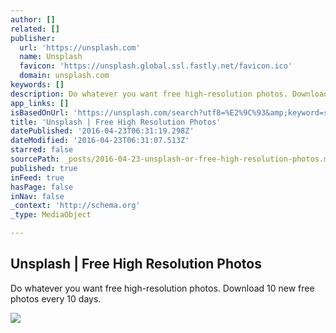 ```yaml
---
author: []
related: []
publisher:
  url: 'https://unsplash.com'
  name: Unsplash
  favicon: 'https://unsplash.global.ssl.fastly.net/favicon.ico'
  domain: unsplash.com
keywords: []
description: Do whatever you want free high-resolution photos. Download 10 new free photos every 10 days.
app_links: []
isBasedOnUrl: 'https://unsplash.com/search?utf8=%E2%9C%93&amp;keyword=surfing&amp;button=Paste%20a%20link'
title: 'Unsplash | Free High Resolution Photos'
datePublished: '2016-04-23T06:31:19.298Z'
dateModified: '2016-04-23T06:31:07.513Z'
starred: false
sourcePath: _posts/2016-04-23-unsplash-or-free-high-resolution-photos.md
published: true
inFeed: true
hasPage: false
inNav: false
_context: 'http://schema.org'
_type: MediaObject

---
```

<article style=""><h1>Unsplash | Free High Resolution Photos</h1><p>Do whatever you want free high-resolution photos. Download 10 new free photos every 10 days.</p><img src="http://images.unsplash.com/uploads/1412191752114b22eb88e/23c2c0c9?ixlib=rb-0.3.5&amp;q=80&amp;fm=jpg&amp;crop=entropy&amp;w=1080&amp;fit=max&amp;s=315d06ccf867ae1dd04999f688818eba" /></article>